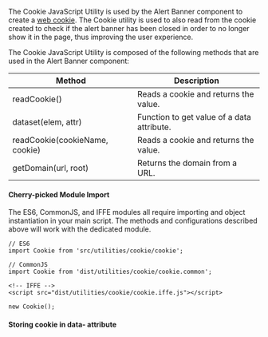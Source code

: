 The Cookie JavaScript Utility is used by the Alert Banner component to create
a [web cookie](https://en.wikipedia.org/wiki/HTTP_cookie). The Cookie utility is
used to also read from the cookie created to check if the alert banner has been
closed in order to no longer show it in the page, thus improving the user
experience.

The Cookie JavaScript Utility is composed of the following methods that are used
in the Alert Banner component:

| Method                          | Description                               |
| ------------------------------- |-------------------------------------------|
| readCookie()                    | Reads a cookie and returns the value.     |
| dataset(elem, attr)             | Function to get value of a data attribute.|   
| readCookie(cookieName, cookie)  | Reads a cookie and returns the value.     |    
| getDomain(url, root)            | Returns the domain from a URL.            |

#### Cherry-picked Module Import

The ES6, CommonJS, and IFFE modules all require importing and object instantiation in your main script. The methods and configurations described above will work with the dedicated module.

    // ES6
    import Cookie from 'src/utilities/cookie/cookie';

    // CommonJS
    import Cookie from 'dist/utilities/cookie/cookie.common';

    <!-- IFFE -->
    <script src="dist/utilities/cookie/cookie.iffe.js"></script>

    new Cookie();

####  Storing cookie in data- attribute
